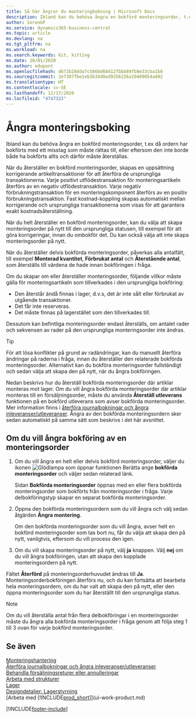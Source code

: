 ```yaml
---
title: Så här ångrar du monteringbokning | Microsoft Docs
description: Ibland kan du behöva ångra en bokförd monteringsorder, t.ex då ordern har bokförts med ett misstag som måste rättas, eller eftersom det inte bör både ha bokförts i första omgången och måste återställas.
author: SorenGP
ms.service: dynamics365-business-central
ms.topic: article
ms.devlang: na
ms.tgt_pltfrm: na
ms.workload: na
ms.search.keywords: kit, kitting
ms.date: 10/01/2020
ms.author: edupont
ms.openlocfilehash: d672b28dda7c586bd68412fbbb89fb8e33cba1b8
ms.sourcegitcommit: 2e7307fbe1eb3b34d0ad9356226a19409054a402
ms.translationtype: HT
ms.contentlocale: sv-SE
ms.lasthandoff: 12/17/2020
ms.locfileid: "4747322"
---
```

# <a name="undo-assembly-posting"></a>Ångra monteringsboking
Ibland kan du behöva ångra en bokförd monteringsorder, t.ex då ordern har bokförts med ett misstag som måste rättas till, eller eftersom den inte borde både ha bokförts allts och därför måste återställas.

När du återställer en bokförd monteringsorder, skapas en uppsättning korrigerande artikeltransaktioner för att återföra de ursprungliga transaktionerna. Varje positivt utflödestransaktion för monteringsartikeln återförs av en negativ utflödestransaktion. Varje negativ förbrukningstransaktion för en monteringskomponent återförs av en positiv förbrukningstransaktion. Fast kostnad-koppling skapas automatiskt mellan korrigerande och ursprungliga transaktionerna som visas för att garantera exakt kostnadsåterställning.  

När du helt återställer en bokförd monteringsorder, kan du välja att skapa monteringsorder på nytt till den ursprungliga statusen, till exempel för att göra korrigeringar, innan du ombokför det. Du kan också välja att inte skapa monteringsorder på nytt.  

När du återställer delvis bokförda monteringsorder, påverkas alla antalfält, till exempel **Monterad kvantitet**, **Förbrukat antal** och **Återstående antal**, som återställs till värdena de hade innan bokföringen i fråga.  

Om du skapar om eller återställer monteringsorder, följande villkor måste gälla för monteringsartikeln som tillverkades i den ursprungliga bokföring:  

-   Den återstår ändå finnas i lager, d.v.s, det är inte sålt eller förbrukat av utgående transaktioner.  
-   Det får inte reserveras.  
-   Det måste finnas på lagerstället som den tillverkades till.  

Dessutom kan befintliga monteringsorder endast återställs, om antalet rader och sekvensen av rader på den ursprungliga monteringsorder inte ändras.  

> [!TIP]  
>  För att lösa konflikter på grund av radändringar, kan du manuellt återföra ändringar på raderna i fråga, innan du återställer den relaterade bokförda monteringsorder. Alternativt kan du bokföra monteringsorder fullständigt och sedan välja att skapa den på nytt, när du ångra bokföringen.  

Nedan beskrivs hur du återställ bokförda monteringsorder där artiklar monteras mot lager. Om du vill ångra bokförda monteringsorder där artiklar monteras till en försäljningsorder, måste du använda **Återställ utleverans** funktionen på en bokförd utleverans som avser bokförda monteringsorder. Mer information finns i [återföra journalbokningar och ångra inleveranser/utleveranser](finance-how-reverse-journal-posting.md). Ångra av den bokförda monteringsordern sker sedan automatiskt på samma sätt som beskrivs i det här avsnittet.  

## <a name="to-undo-posting-of-an-assembly-order"></a>Om du vill ångra bokföring av en monteringsorder  
1.  Om du vill ångra en helt eller delvis bokförd monteringsorder, väljer du ikonen ![Glödlampa som öppnar funktionen Berätta](media/ui-search/search_small.png "Berätta vad du vill göra") ange **bokförda monteringsorder** och väljer sedan relaterad länk.  

    Sidan **Bokförda monteringsorder** öppnas med en eller flera bokförda monteringsorder som bokförts från monteringsorder i fråga. Varje delbokföringstyp skapar en separat bokförda monteringsorder.  
2.  Öppna den bokförda monteringsordern som du vill ångra och välj sedan åtgärden **Ångra montering**.  

    Om den bokförda monteringsorder som du vill ångra, avser helt en bokförd monteringsorder som tas bort nu, får du välja att skapa den på nytt, vanligtvis, eftersom du vill process den igen.  
3.  Om du vill skapa monteringsorder på nytt, välj **ja** knappen. Välj **nej** om du vill ångra bokföringen, utan att skapa den kopplade monteringsordern på nytt.  

Fältet **Återförd** på monteringsorderhuvudet ändras till **Ja**. Monteringsorderbokföringen återförs nu, och du kan fortsätta att bearbeta hela monteringsordern, om du har valt att skapa den på nytt, eller den öppna monteringsorder som du har återställt till den ursprungliga status.  

> [!NOTE]  
>  Om du vill återställa antal från flera delbokföringar i en monteringsorder måste du ångra alla bokförda monteringsorder i fråga genom att följa steg 1 till 3 ovan för varje bokförd monteringsorder.  

## <a name="see-also"></a>Se även  
[Monteringshantering](assembly-assemble-items.md)  
[Återföra journalbokningar och ångra inleveranser/utleveranser](finance-how-reverse-journal-posting.md)  
[Behandla försäljningsreturer eller annulleringar](sales-how-process-sales-returns-cancellations.md)    
[Arbeta med strukturer](inventory-how-work-BOMs.md)  
[Lager](inventory-manage-inventory.md)  
[Designdetaljer: Lagerstyrning](design-details-warehouse-management.md)  
[Arbeta med [!INCLUDE[prod_short](includes/prod_short.md)]](ui-work-product.md)


[!INCLUDE[footer-include](includes/footer-banner.md)]